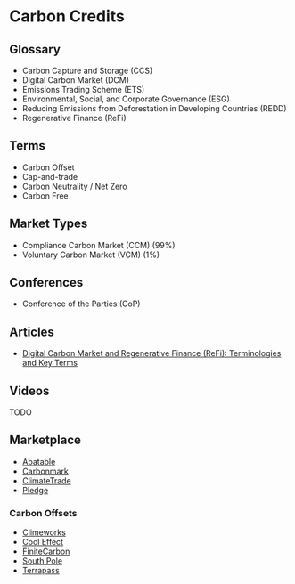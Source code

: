 # Carbon Credits

<!--
https://www.gov.br/economia/pt-br/assuntos/noticias/2022/maio/governo-federal-edita-decreto-que-cria-mercado-regulado-brasileiro-de-carbono
-->

<!--
# Platforms

https://gosupercritical.com
https://puro.earth
https://watershed.com
https://pond.foundation
https://climateneutral.org
-->

<!--
# Repos

https://github.com/pachama
https://github.com/PLENOearth
https://github.com/securedcarbon
https://github.com/Carbon-Link
https://github.com/carboncredit-tk
-->

<!--
https://moss.earth
https://github.com/moss-earth
https://coinmarketcap.com/currencies/moss-carbon-credit/

https://verra.org

Mercado Voluntario de Carbono (MVC) 1% of the market
Mercado Regulado de Carbono (MRC) 99% of the market (influencia de governo, expira)
-->

## Glossary

- Carbon Capture and Storage (CCS)
- Digital Carbon Market (DCM)
- Emissions Trading Scheme (ETS)
- Environmental, Social, and Corporate Governance (ESG)
- Reducing Emissions from Deforestation in Developing Countries (REDD)
- Regenerative Finance (ReFi)

<!--
Cédula de Produto Rural Verde (CPR Verde)
Impacto Positivo (Net Positive)
Taskforce on Nature-related Financial Disclosure (TNFD)
Conselho Empresarial Brasileiro para o Desenvolvimento Sustentável (CEBDS)
Nature's Services (Serviços Ambientais)
Crédito de Biodiversidade
Verde Collateral

https://www.bndes.gov.br/wps/portal/site/home/mercado-de-capitais/creditos-de-carbono
-->

## Terms

- Carbon Offset
- Cap-and-trade
- Carbon Neutrality / Net Zero
- Carbon Free

## Market Types

- Compliance Carbon Market (CCM) (99%)
- Voluntary Carbon Market (VCM) (1%)

## Conferences

- Conference of the Parties (CoP)

<!--
## Due Diligence

- Verified Carbon Standard (VCS)
-->

<!--
https://verra.org
https://ethos.org.br
-->

## Articles

- [Digital Carbon Market and Regenerative Finance (ReFi): Terminologies and Key Terms](https://mentholprotocol.com/blog/digital-carbon-market-terminologies-and-key-terms)

## Videos

TODO

<!--
https://youtube.com/watch?v=AQ93OpCBT-0
-->

<!--
https://www.youtube.com/watch?v=jgzXB-TiQx8
https://www.youtube.com/watch?v=weX9gqb1M_s
-->

## Marketplace

- [Abatable](https://abatable.com/buy-carbon-credits)
- [Carbonmark](https://carbonmark.com/projects)
- [ClimateTrade](https://market.climatetrade.com/results)
- [Pledge](https://pledge.io)

### Carbon Offsets

- [Climeworks](https://climeworks.com)
- [Cool Effect](https://cooleffect.org)
- [FiniteCarbon](https://finitecarbon.com)
- [South Pole](https://southpole.com)
- [Terrapass](https://terrapass.com)
